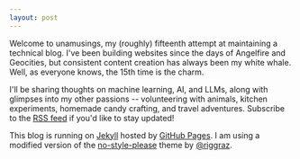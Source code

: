 ```yaml
---
layout: post
---
```


Welcome to unamusings, my (roughly) fifteenth attempt at maintaining a technical blog. I've been building websites since the days of Angelfire and Geocities, but consistent content creation has always been my white whale. Well, as everyone knows, the 15th time is the charm.

I'll be sharing thoughts on machine learning, AI, and LLMs, along with glimpses into my other passions -- volunteering with animals, kitchen experiments, homemade candy crafting, and travel adventures. Subscribe to the [RSS feed](https://hipml.github.io/feed.xml) if you'd like to stay updated!

This blog is running on [Jekyll](https://jekyllrb.com/) hosted by [GitHub Pages](https://pages.github.com/). I am using a modified version of the [no-style-please](https://github.com/riggraz/no-style-please) theme by [@riggraz](https://github.com/riggraz). 

